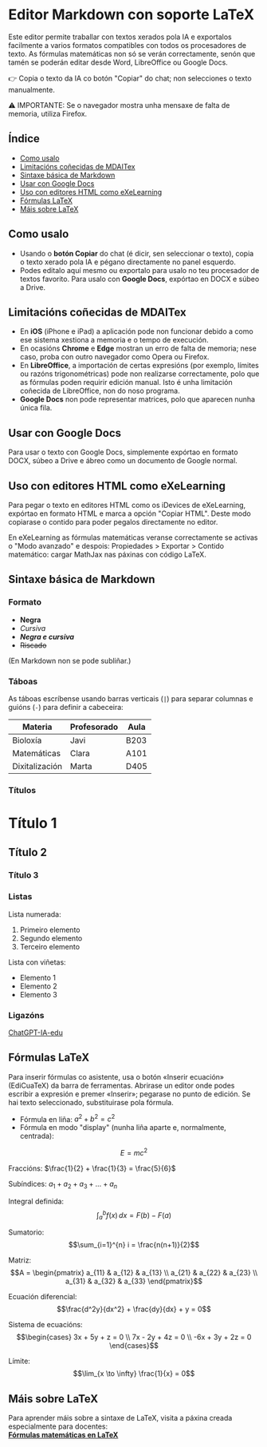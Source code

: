 # Editor Markdown con soporte LaTeX

Este editor permite traballar con textos xerados pola IA e exportalos facilmente a varios formatos compatibles con todos os procesadores de texto. As fórmulas matemáticas non só se verán correctamente, senón que tamén se poderán editar desde Word, LibreOffice ou Google Docs.

👉 Copia o texto da IA co botón "Copiar" do chat; non selecciones o texto manualmente.

⚠️ IMPORTANTE: Se o navegador mostra unha mensaxe de falta de memoria, utiliza Firefox.

## Índice

- [Como usalo](#como-usalo)
- [Limitacións coñecidas de MDAITex](#limitacións-coñecidas-de-mdaitex)
- [Sintaxe básica de Markdown](#sintaxe-básica-de-markdown)
- [Usar con Google Docs](#usar-con-google-docs)
- [Uso con editores HTML como eXeLearning](#uso-con-editores-html-como-exelearning)
- [Fórmulas LaTeX](#fórmulas-latex)
- [Máis sobre LaTeX](#máis-sobre-latex)

## Como usalo

- Usando o **botón Copiar** do chat (é dicir, sen seleccionar o texto), copia o texto xerado pola IA e pégano directamente no panel esquerdo.
- Podes editalo aquí mesmo ou exportalo para usalo no teu procesador de textos favorito. Para usalo con **Google Docs**, expórtao en DOCX e súbeo a Drive.

## Limitacións coñecidas de MDAITex

- En **iOS** (iPhone e iPad) a aplicación pode non funcionar debido a como ese sistema xestiona a memoria e o tempo de execución.
- En ocasións **Chrome** e **Edge** mostran un erro de falta de memoria; nese caso, proba con outro navegador como Opera ou Firefox.
- En **LibreOffice**, a importación de certas expresións (por exemplo, límites ou razóns trigonométricas) pode non realizarse correctamente, polo que as fórmulas poden requirir edición manual. Isto é unha limitación coñecida de LibreOffice, non do noso programa.
- **Google Docs** non pode representar matrices, polo que aparecen nunha única fila.

## Usar con Google Docs

Para usar o texto con Google Docs, simplemente expórtao en formato DOCX, súbeo a Drive e ábreo como un documento de Google normal.

## Uso con editores HTML como eXeLearning

Para pegar o texto en editores HTML como os iDevices de eXeLearning, expórtao en formato HTML e marca a opción "Copiar HTML". Deste modo copiarase o contido para poder pegalos directamente no editor.

En eXeLearning as fórmulas matemáticas veranse correctamente se activas o "Modo avanzado" e despois: Propiedades > Exportar > Contido matemático: cargar MathJax nas páxinas con código LaTeX.

## Sintaxe básica de Markdown

### Formato

- **Negra**
- *Cursiva*
- ***Negra e cursiva***
- ~~Riscado~~

(En Markdown non se pode subliñar.)

### Táboas

As táboas escríbense usando barras verticais (`|`) para separar columnas e guións (`-`) para definir a cabeceira:

| Materia        | Profesorado | Aula |
|----------------|-------------|------|
| Bioloxía       | Javi        | B203 |
| Matemáticas    | Clara       | A101 |
| Dixitalización | Marta       | D405 |

### Títulos

# Título 1  
## Título 2  
### Título 3

### Listas

Lista numerada:

1. Primeiro elemento  
2. Segundo elemento  
3. Terceiro elemento

Lista con viñetas:

- Elemento 1  
- Elemento 2  
- Elemento 3

### Ligazóns

[ChatGPT-IA-edu](https://t.me/ChatGPTedu)

## Fórmulas LaTeX

Para inserir fórmulas co asistente, usa o botón «Inserir ecuación» (EdiCuaTeX) da barra de ferramentas. Abrirase un editor onde podes escribir a expresión e premer «Inserir»; pegarase no punto de edición. Se hai texto seleccionado, substituirase pola fórmula.

- Fórmula en liña: $a^2 + b^2 = c^2$
- Fórmula en modo "display" (nunha liña aparte e, normalmente, centrada):

$$E = mc^2$$

Fraccións: $\frac{1}{2} + \frac{1}{3} = \frac{5}{6}$

Subíndices: $a_1 + a_2 + a_3 + \ldots + a_n$

Integral definida:
$$\int_{a}^{b} f(x) \, dx = F(b) - F(a)$$

Sumatorio:
$$\sum_{i=1}^{n} i = \frac{n(n+1)}{2}$$

Matriz:
$$A = \begin{pmatrix}
a_{11} & a_{12} & a_{13} \\
a_{21} & a_{22} & a_{23} \\
a_{31} & a_{32} & a_{33}
\end{pmatrix}$$

Ecuación diferencial:
$$\frac{d^2y}{dx^2} + \frac{dy}{dx} + y = 0$$

Sistema de ecuacións:
$$\begin{cases}
3x + 5y + z = 0 \\
7x - 2y + 4z = 0 \\
-6x + 3y + 2z = 0
\end{cases}$$

Límite:
$$\lim_{x \to \infty} \frac{1}{x} = 0$$

## Máis sobre LaTeX

Para aprender máis sobre a sintaxe de LaTeX, visita a páxina creada especialmente para docentes:  
[**Fórmulas matemáticas en LaTeX**](https://latex.bilateria.org/escritura_de_frmulas.html)
